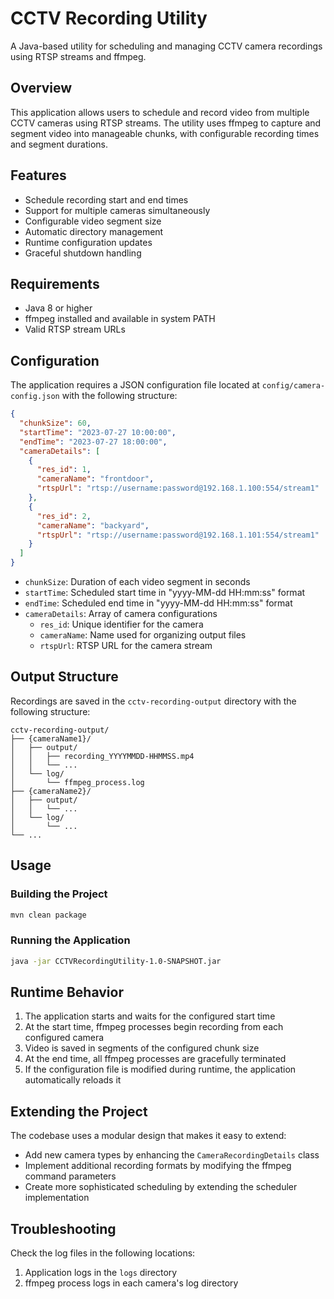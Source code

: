 # CCTV Recording Utility

A Java-based utility for scheduling and managing CCTV camera recordings using RTSP streams and ffmpeg.

## Overview

This application allows users to schedule and record video from multiple CCTV cameras using RTSP streams. The utility uses ffmpeg to capture and segment video into manageable chunks, with configurable recording times and segment durations.

## Features

- Schedule recording start and end times
- Support for multiple cameras simultaneously
- Configurable video segment size
- Automatic directory management
- Runtime configuration updates
- Graceful shutdown handling

## Requirements

- Java 8 or higher
- ffmpeg installed and available in system PATH
- Valid RTSP stream URLs

## Configuration

The application requires a JSON configuration file located at `config/camera-config.json` with the following structure:

```json
{
  "chunkSize": 60,
  "startTime": "2023-07-27 10:00:00",
  "endTime": "2023-07-27 18:00:00",
  "cameraDetails": [
    {
      "res_id": 1,
      "cameraName": "frontdoor",
      "rtspUrl": "rtsp://username:password@192.168.1.100:554/stream1"
    },
    {
      "res_id": 2,
      "cameraName": "backyard",
      "rtspUrl": "rtsp://username:password@192.168.1.101:554/stream1"
    }
  ]
}
```

- `chunkSize`: Duration of each video segment in seconds
- `startTime`: Scheduled start time in "yyyy-MM-dd HH:mm:ss" format
- `endTime`: Scheduled end time in "yyyy-MM-dd HH:mm:ss" format
- `cameraDetails`: Array of camera configurations
    - `res_id`: Unique identifier for the camera
    - `cameraName`: Name used for organizing output files
    - `rtspUrl`: RTSP URL for the camera stream

## Output Structure

Recordings are saved in the `cctv-recording-output` directory with the following structure:

```
cctv-recording-output/
├── {cameraName1}/
│   ├── output/
│   │   ├── recording_YYYYMMDD-HHMMSS.mp4
│   │   └── ...
│   └── log/
│       └── ffmpeg_process.log
├── {cameraName2}/
│   ├── output/
│   │   └── ...
│   └── log/
│       └── ...
└── ...
```

## Usage

### Building the Project

```bash
mvn clean package
```

### Running the Application

```bash
java -jar CCTVRecordingUtility-1.0-SNAPSHOT.jar
```

## Runtime Behavior

1. The application starts and waits for the configured start time
2. At the start time, ffmpeg processes begin recording from each configured camera
3. Video is saved in segments of the configured chunk size
4. At the end time, all ffmpeg processes are gracefully terminated
5. If the configuration file is modified during runtime, the application automatically reloads it

## Extending the Project

The codebase uses a modular design that makes it easy to extend:

- Add new camera types by enhancing the `CameraRecordingDetails` class
- Implement additional recording formats by modifying the ffmpeg command parameters
- Create more sophisticated scheduling by extending the scheduler implementation

## Troubleshooting

Check the log files in the following locations:

1. Application logs in the `logs` directory
2. ffmpeg process logs in each camera's log directory